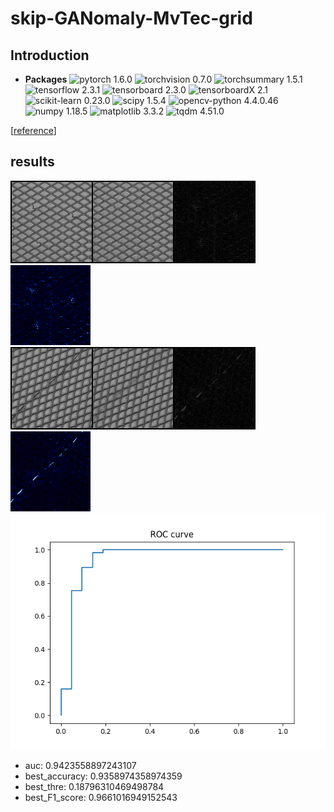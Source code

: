 # skip-GANomaly-MvTec-grid
## Introduction
- **Packages**
  ![pytorch 1.6.0](https://img.shields.io/badge/pytorch-1.6.0-green.svg?style=plastic)
  ![torchvision 0.7.0](https://img.shields.io/badge/torchvision-0.7.0-green.svg?style=plastic)
  ![torchsummary 1.5.1](https://img.shields.io/badge/torchsummary-1.5.1-green.svg?style=plastic)
  ![tensorflow 2.3.1](https://img.shields.io/badge/tensorflow-2.3.1-green.svg?style=plastic)
  ![tensorboard 2.3.0](https://img.shields.io/badge/tensorboard-2.3.0-green.svg?style=plastic)
  ![tensorboardX 2.1](https://img.shields.io/badge/tensorboardX-2.1-green.svg?style=plastic)
  ![scikit-learn 0.23.0](https://img.shields.io/badge/scikitlearn-0.23.0-green.svg?style=plastic)
  ![scipy 1.5.4](https://img.shields.io/badge/scipy-1.5.4-green.svg?style=plastic)
  ![opencv-python 4.4.0.46](https://img.shields.io/badge/opencvpython-4.4.0.46-green.svg?style=plastic)
  ![numpy 1.18.5](https://img.shields.io/badge/numpy-1.18.5-green.svg?style=plastic)
  ![matplotlib 3.3.2](https://img.shields.io/badge/matplotlib-3.3.2-green.svg?style=plastic)
  ![tqdm 4.51.0](https://img.shields.io/badge/tqdm-4.51.0-green.svg?style=plastic)

[[reference](https://github.com/samet-akcay/ganomaly.git)]

## results
![0-0](experiments\skip_GANomaly_test\0-0.png)
![0-0](experiments\skip_GANomaly_test\0-2.png)
![0-0](experiments\skip_GANomaly_test\69-0.png)
![0-0](experiments\skip_GANomaly_test\69-2.png)
![0-0](experiments\skip_GANomaly_test\ROC.png)

- auc:  0.9423558897243107
- best_accuracy:  0.9358974358974359
- best_thre:  0.18796310469498784
- best_F1_score:  0.9661016949152543
